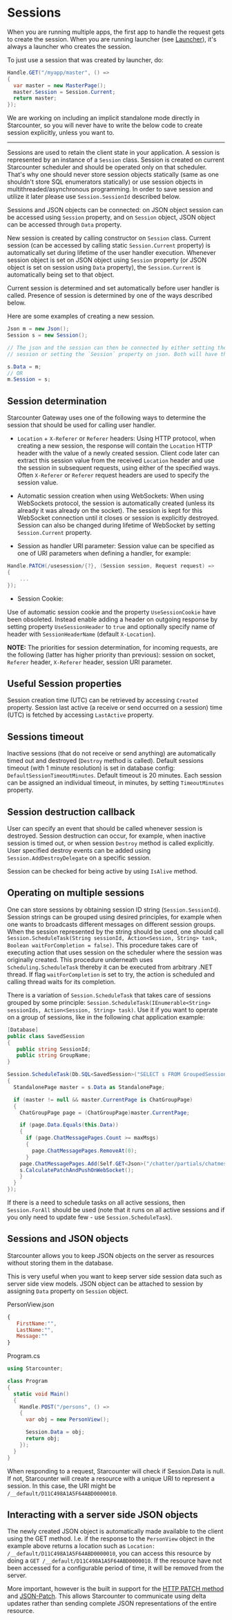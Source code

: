 # Sessions

When you are running multiple apps, the first app to handle the request gets to create the session. When you are running  launcher (see [Launcher](/guides/mapping-and-blending/launcher/)), it's always a launcher who creates the session.

To just use a session that was created by launcher, do:

```cs
Handle.GET("/myapp/master", () =>
{
  var master = new MasterPage();
  master.Session = Session.Current;
  return master;
});

```

We are working on including an implicit standalone mode directly in Starcounter, so you will never have to write the below code to create session explicitly, unless you want to.

---

Sessions are used to retain the client state in your application. A session is represented by an instance of a `Session` class. Session is created on current Starcounter scheduler and should be operated only on that scheduler. That's why one should never store session objects statically (same as one shouldn't store SQL enumerators statically) or use session objects in multithreaded/asynchronous programming. In order to save session and utilize it later please use `Session.SessionId` described below.

Sessions and JSON objects can be connected: on JSON object session can be accessed using `Session` property, and on `Session` object, JSON object can be accessed through `Data` property.

New session is created by calling constructor on `Session` class. Current session (can be accessed by calling static `Session.Current` property) is automatically set during lifetime of the user handler execution. Whenever session object is set on JSON object using `Session` property (or JSON object is set on session using `Data` property), the `Session.Current` is automatically being set to that object.

Current session is determined and set automatically before user handler is called. Presence of session is determined by one of the ways described below.

Here are some examples of creating a new session.

```cs
Json m = new Json();
Session s = new Session();

// The json and the session can then be connected by either setting the `Data` property on the
// session or setting the `Session` property on json. Both will have the exact same outcome.

s.Data = m;
// OR
m.Session = s;
```

## Session determination

Starcounter Gateway uses one of the following ways to determine the session that should be used for calling user handler.

* `Location` + `X-Referer` or `Referer` headers:
Using HTTP protocol, when creating a new session, the response will contain the `Location` HTTP header with  the value of a newly created session. Client code later can extract this session value from the received `Location` header and use the session in subsequent requests, using either of the specified ways. Often `X-Referer` or `Referer` request headers are used to specify the session value.

* Automatic session creation when using WebSockets:
When using WebSockets protocol, the session is automatically created (unless its already it was already on the socket). The session is kept for this WebSocket connection until it closes or session is explicitly destroyed. Session can also be changed during lifetime of WebSocket by setting `Session.Current` property.

* Session as handler URI parameter:
Session value can be specified as one of URI parameters when defining a handler, for example:

```cs
Handle.PATCH(/usesession/{?}, (Session session, Request request) =>
{
    ...
});
```

* Session Cookie:

Use of automatic session cookie and the property `UseSessionCookie` have been obsoleted. Instead enable adding a header on outgoing response by setting property `UseSessionHeader` to `true` and optionally specify name of header with `SessionHeaderName` (default `X-Location`).

**NOTE:**
The priorities for session determination, for incoming requests, are the following (latter has higher priority than previous):
session on socket, `Referer` header, `X-Referer` header, session URI parameter.

## Useful Session properties

Session creation time (UTC) can be retrieved by accessing `Created` property.
Session last active (a receive or send occurred on a session) time (UTC) is fetched by accessing `LastActive` property.

## Sessions timeout

Inactive sessions (that do not receive or send anything) are automatically timed out and destroyed (`Destroy` method is called). Default sessions timeout (with 1 minute resolution) is set in database config: `DefaultSessionTimeoutMinutes`. Default timeout is 20 minutes. Each session can be assigned an individual timeout, in minutes, by setting `TimeoutMinutes` property.

## Session destruction callback

User can specify an event that should be called whenever session is destroyed. Session destruction can occur, for example, when inactive session is timed out, or when session `Destroy` method is called explicitly. User specified destroy events can be added using `Session.AddDestroyDelegate` on a specific session.

Session can be checked for being active by using `IsAlive` method.

## Operating on multiple sessions

One can store sessions by obtaining session ID string (`Session.SessionId`). Session strings can be grouped using desired principles, for example when one wants to broadcasts different messages on different session groups. When the session represented by the string should be used, one should call `Session.ScheduleTask(String sessionId, Action<Session, String> task, Boolean waitForCompletion = false)`. This procedure takes care of executing action that uses session on the scheduler where the session was originally created. This procedure underneath uses `Scheduling.ScheduleTask` thereby it can be executed from arbitrary .NET thread. If flag `waitForCompletion` is set to try, the action is scheduled and calling thread waits for its completion.

There is a variation of `Session.ScheduleTask` that takes care of sessions grouped by some principle: `Session.ScheduleTask(IEnumerable<String> sessionIds, Action<Session, String> task)`. Use it if you want to operate on a group of sessions, like in the following chat application example:

```cs
[Database]
public class SavedSession
{
   public string SessionId;
   public string GroupName;
}

Session.ScheduleTask(Db.SQL<SavedSession>("SELECT s FROM GroupedSession s WHERE s.GroupName = ?", myGroupName).Select(x => x.SessionId).ToList(), (Session s, String sessionId) =>
{
  StandalonePage master = s.Data as StandalonePage;

  if (master != null && master.CurrentPage is ChatGroupPage)
  {
    ChatGroupPage page = (ChatGroupPage)master.CurrentPage;

    if (page.Data.Equals(this.Data))
    {
      if (page.ChatMessagePages.Count >= maxMsgs)
      {
      	page.ChatMessagePages.RemoveAt(0);
      }
    page.ChatMessagePages.Add(Self.GET<Json>("/chatter/partials/chatmessages/" + ChatMessageKey));
    s.CalculatePatchAndPushOnWebSocket();
    }
  }
});
```

If there is a need to schedule tasks on all active sessions, then `Session.ForAll` should be used (note that it runs on all active sessions and if you only need to update few - use `Session.ScheduleTask`).

## Sessions and JSON objects

Starcounter allows you to keep JSON objects on the server as resources without storing them in the database.

This is very useful when you want to keep server side session data such as server side view models.
JSON object can be attached to session by assigning `Data` property on `Session` object.

<div class="code-name">PersonView.json</div>

```javascript
{
   FirstName:"",
   LastName:"",
   Message:""
}
```

<div class="code-name">Program.cs</div>

```cs
using Starcounter;

class Program  
{
  static void Main()
  {
    Handle.POST("/persons", () =>
    {
      var obj = new PersonView();

      Session.Data = obj;
      return obj;
    });
  }
}
```
When responding to a request, Starcounter will check if Session.Data is null. If not, Starcounter will create a resource with a unique URI to represent a session. In this case, the URI might be ```/__default/D11C498A1A5F64ABD0000010```.

## Interacting with a server side JSON objects

The newly created JSON object is automatically made available to the client using the GET method. I.e. if the response to the ```PersonView``` object in the example above returns a location such as ```Location: /__default/D11C498A1A5F64ABD0000010```, you can access this resource by doing a ```GET /__default/D11C498A1A5F64ABD0000010```. If the resource have not been accessed for a configurable period of time, it will be removed from the server.

More important, however is the built in support for the [HTTP PATCH method](http://tools.ietf.org/html/rfc5789) and [JSON-Patch](http://tools.ietf.org/html/rfc6902). This allows Starcounter to communicate using delta updates rather than sending complete JSON representations of the entire resource.
